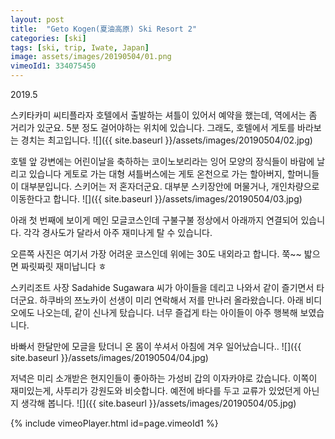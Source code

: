 ```yaml
---
layout: post
title:  "Geto Kogen(夏油高原) Ski Resort 2"
categories: [ski]
tags: [ski, trip, Iwate, Japan]
image: assets/images/20190504/01.png
vimeoId1: 334075450
---
```


2019.5

스키타카미 씨티플라자 호텔에서 출발하는 셔틀이 있어서 예약을 했는데, 역에서는 좀 거리가 있군요.
5분 정도 걸어야하는 위치에 있습니다.
그래도, 호텔에서 게토를 바라보는 경치는 최고입니다.
![]({{ site.baseurl }}/assets/images/20190504/02.jpg)


호텔 앞 강변에는 어린이날을 축하하는 코이노보리라는 잉어 모양의 장식들이 바람에 날리고 있습니다
게토로 가는 대형 셔틀버스에는 게토 온천으로 가는 할아버지, 할머니들이 대부분입니다.
스키어는 저 혼자더군요. 
대부분 스키장안에 머물거나, 개인차량으로 이동한다고 합니다.
![]({{ site.baseurl }}/assets/images/20190504/03.jpg)

아래 첫 번째에 보이게 메인 모글코스인데 구불구불 정상에서 아래까지 연결되어 있습니다.
각각 경사도가 달라서 아주 재미나게 탈 수 있습니다.

오른쪽 사진은 여기서 가장 어려운 코스인데 위에는 30도 내외라고 합니다. 
쭉~~ 밟으면 짜릿짜릿 재미납니다 ㅎ 

스키리조트 사장 Sadahide Sugawara 씨가 아이들을 데리고 나와서 같이 즐기면서 타더군요.
하쿠바의 쯔노카이 선생이 미리 연락해서 저를 만나러 올라왔습니다.
아래 비디오에도 나오는데, 같이 신나게 탔습니다.
너무 즐겁게 타는 아이들이 아주 행복해 보였습니다.

바빠서 한달만에 모글을 탔더니 온 몸이 쑤셔서 아침에 겨우 일어났습니다..
![]({{ site.baseurl }}/assets/images/20190504/04.jpg)

저녁은 미리 소개받은 현지인들이 좋아하는 가성비 갑의 이자카야로 갔습니다.
이쪽이 재미있는게, 사투리가 강원도와 비슷합니다. 
예전에 바다를 두고 교류가 있었던게 아닌지 생각해 봅니다.
![]({{ site.baseurl }}/assets/images/20190504/05.jpg)


[geto1]: http://www.geto8.com

{% include vimeoPlayer.html id=page.vimeoId1 %}
